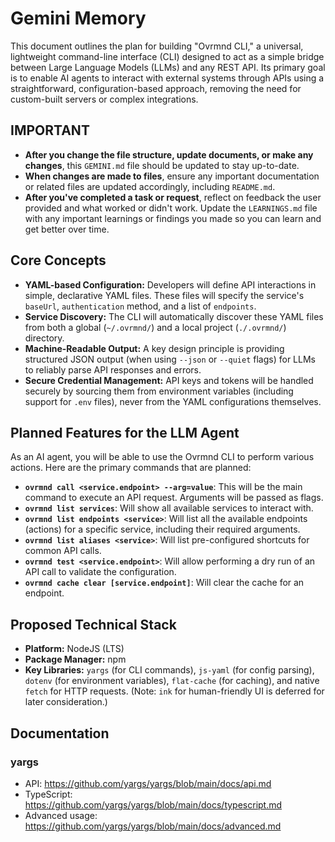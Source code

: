 # Gemini Memory

This document outlines the plan for building "Ovrmnd CLI," a universal, lightweight command-line interface (CLI) designed to act as a simple bridge between Large Language Models (LLMs) and any REST API. Its primary goal is to enable AI agents to interact with external systems through APIs using a straightforward, configuration-based approach, removing the need for custom-built servers or complex integrations.

## IMPORTANT

- **After you change the file structure, update documents, or make any changes**, this `GEMINI.md` file should be updated to stay up-to-date.
- **When changes are made to files**, ensure any important documentation or related files are updated accordingly, including `README.md`.
- **After you've completed a task or request**, reflect on feedback the user provided and what worked or didn't work. Update the `LEARNINGS.md` file with any important learnings or findings you made so you can learn and get better over time.

## Core Concepts

- **YAML-based Configuration:** Developers will define API interactions in simple, declarative YAML files. These files will specify the service's `baseUrl`, `authentication` method, and a list of `endpoints`.
- **Service Discovery:** The CLI will automatically discover these YAML files from both a global (`~/.ovrmnd/`) and a local project (`./.ovrmnd/`) directory.
- **Machine-Readable Output:** A key design principle is providing structured JSON output (when using `--json` or `--quiet` flags) for LLMs to reliably parse API responses and errors.
- **Secure Credential Management:** API keys and tokens will be handled securely by sourcing them from environment variables (including support for `.env` files), never from the YAML configurations themselves.

## Planned Features for the LLM Agent

As an AI agent, you will be able to use the Ovrmnd CLI to perform various actions. Here are the primary commands that are planned:

- **`ovrmnd call <service.endpoint> --arg=value`**: This will be the main command to execute an API request. Arguments will be passed as flags.
- **`ovrmnd list services`**: Will show all available services to interact with.
- **`ovrmnd list endpoints <service>`**: Will list all the available endpoints (actions) for a specific service, including their required arguments.
- **`ovrmnd list aliases <service>`**: Will list pre-configured shortcuts for common API calls.
- **`ovrmnd test <service.endpoint>`**: Will allow performing a dry run of an API call to validate the configuration.
- **`ovrmnd cache clear [service.endpoint]`**: Will clear the cache for an endpoint.

## Proposed Technical Stack

- **Platform:** NodeJS (LTS)
- **Package Manager:** npm
- **Key Libraries:** `yargs` (for CLI commands), `js-yaml` (for config parsing), `dotenv` (for environment variables), `flat-cache` (for caching), and native `fetch` for HTTP requests. (Note: `ink` for human-friendly UI is deferred for later consideration.)

## Documentation

### yargs

- API: https://github.com/yargs/yargs/blob/main/docs/api.md
- TypeScript: https://github.com/yargs/yargs/blob/main/docs/typescript.md
- Advanced usage: https://github.com/yargs/yargs/blob/main/docs/advanced.md
